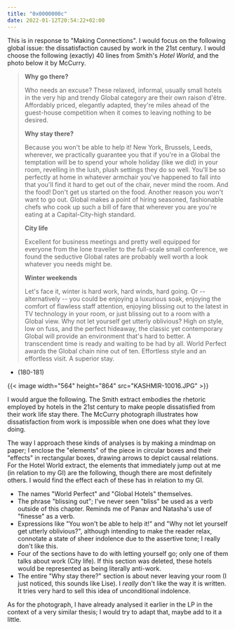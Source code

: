 ```yaml
---
title: "0x0000000c"
date: 2022-01-12T20:54:22+02:00
---
```


This is in response to "Making Connections".  I would focus on the following
global issue: the dissatisfaction caused by work in the 21st century.  I would
choose the following (exactly) 40 lines from Smith's _Hotel World_, and the
photo below it by McCurry.

> __Why go there?__
> 
> Who needs an excuse? These relaxed, informal, usually small hotels in the
> very hip and trendy Global category are their own raison d'être. Affordably
> priced, elegantly adapted, they're miles ahead of the guest-house competition
> when it comes to leaving nothing to be desired.
> 
> __Why stay there?__
> 
> Because you won't be able to help it! New York, Brussels, Leeds, wherever, we
> practically guarantee you that if you're in a Global the temptation will be
> to spend your whole holiday (like we did) in your room, revelling in the
> lush, plush settings they do so well. You'll be so perfectly at home in
> whatever armchair you've happened to fall into that you'll find it hard to
> get out of the chair, never mind the room. And the food! Don't get us started
> on the food. Another reason you won't want to go out. Global makes a point of
> hiring seasoned, fashionable chefs who cook up such a bill of fare that
> wherever you are you're eating at a Capital-City-high standard.
> 
> __City life__
> 
> Excellent for business meetings and pretty well equipped for everyone from
> the lone traveller to the full-scale small conference, we found the seductive
> Global rates are probably well worth a look whatever you needs might be.
> 
> __Winter weekends__
> 
> Let's face it, winter is hard work, hard winds, hard going.  Or --
> alternatively -- you could be enjoying a luxurious soak, enjoying the comfort
> of flawless staff attention, enjoying blissing out to the latest in TV
> technology in your room, or just blissing out to a room with a Global view.
> Why not let yourself get utterly oblivious? High on style, low on fuss, and
> the perfect hideaway, the classic yet contemporary Global will provide an
> environment that's hard to better. A transcendent time is ready and waiting
> to be had by all.  World Perfect awards the Global chain nine out of ten.
> Effortless style and an effortless visit.  A superior stay.

- (180-181)

{{< image width="564" height="864" src="KASHMIR-10016.JPG" >}}

I would argue the following.  The Smith extract embodies the rhetoric employed
by hotels in the 21st century to make people dissatisfied from their work life
stay there.  The McCurry photograph illustrates how dissatisfaction from work
is impossible when one does what they love doing.

The way I approach these kinds of analyses is by making a mindmap on paper; I
enclose the "elements" of the piece in circular boxes and their "effects" in
rectangular boxes, drawing arrows to depict causal relations.  For the Hotel
World extract, the elements that immediately jump out at me (in relation to my
GI) are the following, though there are most definitely others.  I would find
the effect each of these has in relation to my GI.

* The names "World Perfect" and "Global Hotels" themselves.
* The phrase "blissing out"; I've never seen "bliss" be used as a verb outside
  of this chapter. Reminds me of Panav and Natasha's use of "finesse" as a
  verb.
* Expressions like "You won't be able to help it!" and "Why not let yourself
  get utterly oblivious?", although intending to make the reader relax,
  connotate a state of sheer indolence due to the assertive tone; I really
  don't like this.
* Four of the sections have to do with letting yourself go; only one of them
  talks about work (City life). If this section was deleted, these hotels would
  be represented as being literally anti-work.
* The entire "Why stay there?" section is about never leaving your room (I just
  noticed, this sounds like Lise). I _really_ don't like the way it is written.
  It tries very hard to sell this idea of unconditional indolence.

As for the photograph, I have already analysed it earlier in the LP in the
context of a very similar thesis; I would try to adapt that, maybe add to it a
little.
